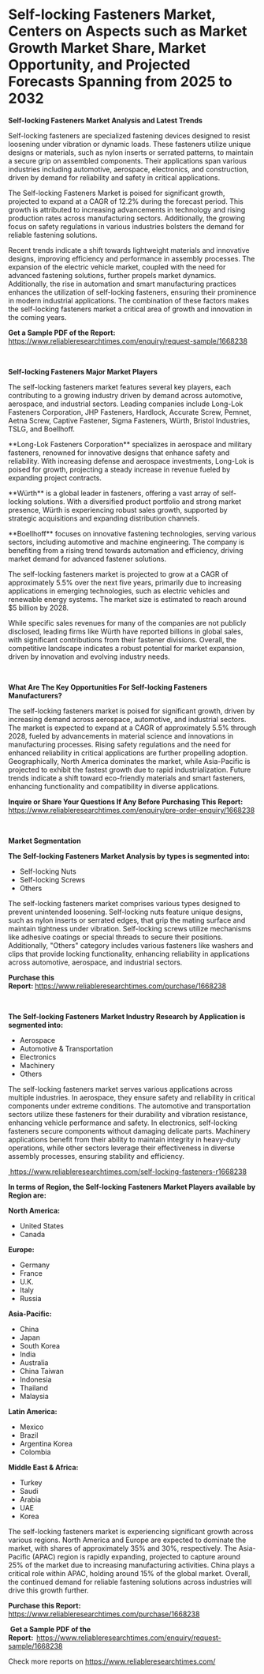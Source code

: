 <p><h1>Self-locking Fasteners Market, Centers on Aspects such as Market Growth Market Share, Market Opportunity, and Projected Forecasts Spanning from 2025 to 2032</h1></p><p><strong>Self-locking Fasteners Market Analysis and Latest Trends</strong></p>
<p><p>Self-locking fasteners are specialized fastening devices designed to resist loosening under vibration or dynamic loads. These fasteners utilize unique designs or materials, such as nylon inserts or serrated patterns, to maintain a secure grip on assembled components. Their applications span various industries including automotive, aerospace, electronics, and construction, driven by demand for reliability and safety in critical applications.</p><p>The Self-locking Fasteners Market is poised for significant growth, projected to expand at a CAGR of 12.2% during the forecast period. This growth is attributed to increasing advancements in technology and rising production rates across manufacturing sectors. Additionally, the growing focus on safety regulations in various industries bolsters the demand for reliable fastening solutions.</p><p>Recent trends indicate a shift towards lightweight materials and innovative designs, improving efficiency and performance in assembly processes. The expansion of the electric vehicle market, coupled with the need for advanced fastening solutions, further propels market dynamics. Additionally, the rise in automation and smart manufacturing practices enhances the utilization of self-locking fasteners, ensuring their prominence in modern industrial applications. The combination of these factors makes the self-locking fasteners market a critical area of growth and innovation in the coming years.</p></p>
<p><strong>Get a Sample PDF of the Report:&nbsp;</strong> <a href="https://www.reliableresearchtimes.com/enquiry/request-sample/1668238?utm_campaign=3322&utm_medium=2&utm_source=Github&utm_content=ia&utm_term=05042025&utm_id=self-locking-fasteners">https://www.reliableresearchtimes.com/enquiry/request-sample/1668238</a></p>
<p>&nbsp;</p>
<p><strong>Self-locking Fasteners Major Market Players</strong></p>
<p><p>The self-locking fasteners market features several key players, each contributing to a growing industry driven by demand across automotive, aerospace, and industrial sectors. Leading companies include Long-Lok Fasteners Corporation, JHP Fasteners, Hardlock, Accurate Screw, Pemnet, Aetna Screw, Captive Fastener, Sigma Fasteners, Würth, Bristol Industries, TSLG, and Boellhoff.</p><p>**Long-Lok Fasteners Corporation** specializes in aerospace and military fasteners, renowned for innovative designs that enhance safety and reliability. With increasing defense and aerospace investments, Long-Lok is poised for growth, projecting a steady increase in revenue fueled by expanding project contracts.</p><p>**Würth** is a global leader in fasteners, offering a vast array of self-locking solutions. With a diversified product portfolio and strong market presence, Würth is experiencing robust sales growth, supported by strategic acquisitions and expanding distribution channels.</p><p>**Boellhoff** focuses on innovative fastening technologies, serving various sectors, including automotive and machine engineering. The company is benefiting from a rising trend towards automation and efficiency, driving market demand for advanced fastener solutions.</p><p>The self-locking fasteners market is projected to grow at a CAGR of approximately 5.5% over the next five years, primarily due to increasing applications in emerging technologies, such as electric vehicles and renewable energy systems. The market size is estimated to reach around $5 billion by 2028.</p><p>While specific sales revenues for many of the companies are not publicly disclosed, leading firms like Würth have reported billions in global sales, with significant contributions from their fastener divisions. Overall, the competitive landscape indicates a robust potential for market expansion, driven by innovation and evolving industry needs.</p></p>
<p>&nbsp;</p>
<p><strong>What Are The Key Opportunities For Self-locking Fasteners Manufacturers?</strong></p>
<p><p>The self-locking fasteners market is poised for significant growth, driven by increasing demand across aerospace, automotive, and industrial sectors. The market is expected to expand at a CAGR of approximately 5.5% through 2028, fueled by advancements in material science and innovations in manufacturing processes. Rising safety regulations and the need for enhanced reliability in critical applications are further propelling adoption. Geographically, North America dominates the market, while Asia-Pacific is projected to exhibit the fastest growth due to rapid industrialization. Future trends indicate a shift toward eco-friendly materials and smart fasteners, enhancing functionality and compatibility in diverse applications.</p></p>
<p><strong>Inquire or Share Your Questions If Any Before Purchasing This Report:</strong> <a href="https://www.reliableresearchtimes.com/enquiry/pre-order-enquiry/1668238?utm_campaign=3322&utm_medium=2&utm_source=Github&utm_content=ia&utm_term=05042025&utm_id=self-locking-fasteners">https://www.reliableresearchtimes.com/enquiry/pre-order-enquiry/1668238</a></p>
<p>&nbsp;</p>
<p><strong>Market Segmentation</strong></p>
<p><strong>The Self-locking Fasteners Market Analysis by types is segmented into:</strong></p>
<p><ul><li>Self-locking Nuts</li><li>Self-locking Screws</li><li>Others</li></ul></p>
<p><p>The self-locking fasteners market comprises various types designed to prevent unintended loosening. Self-locking nuts feature unique designs, such as nylon inserts or serrated edges, that grip the mating surface and maintain tightness under vibration. Self-locking screws utilize mechanisms like adhesive coatings or special threads to secure their positions. Additionally, "Others" category includes various fasteners like washers and clips that provide locking functionality, enhancing reliability in applications across automotive, aerospace, and industrial sectors.</p></p>
<p><strong>Purchase this Report:&nbsp;</strong><a href="https://www.reliableresearchtimes.com/purchase/1668238?utm_campaign=3322&utm_medium=2&utm_source=Github&utm_content=ia&utm_term=05042025&utm_id=self-locking-fasteners">https://www.reliableresearchtimes.com/purchase/1668238</a></p>
<p>&nbsp;</p>
<p><strong>The Self-locking Fasteners Market Industry Research by Application is segmented into:</strong></p>
<p><ul><li>Aerospace</li><li>Automotive & Transportation</li><li>Electronics</li><li>Machinery</li><li>Others</li></ul></p>
<p><p>The self-locking fasteners market serves various applications across multiple industries. In aerospace, they ensure safety and reliability in critical components under extreme conditions. The automotive and transportation sectors utilize these fasteners for their durability and vibration resistance, enhancing vehicle performance and safety. In electronics, self-locking fasteners secure components without damaging delicate parts. Machinery applications benefit from their ability to maintain integrity in heavy-duty operations, while other sectors leverage their effectiveness in diverse assembly processes, ensuring stability and efficiency.</p></p>
<p><a href="https://www.reliableresearchtimes.com/self-locking-fasteners-r1668238?utm_campaign=3322&utm_medium=2&utm_source=Github&utm_content=ia&utm_term=05042025&utm_id=self-locking-fasteners">&nbsp;https://www.reliableresearchtimes.com/self-locking-fasteners-r1668238</a></p>
<p><strong>In terms of Region, the Self-locking Fasteners Market Players available by Region are:</strong></p>
<p>
    <p> <strong> North America: </strong>
        <ul>
            <li>United States</li>
            <li>Canada</li>
        </ul>
        </p> 
    <p> <strong> Europe: </strong>
        <ul>
            <li>Germany</li>
            <li>France</li>
            <li>U.K.</li>
            <li>Italy</li>
            <li>Russia</li>
        </ul>
        </p> 
    <p> <strong> Asia-Pacific: </strong>
        <ul>
            <li>China</li>
            <li>Japan</li>
            <li>South Korea</li>
            <li>India</li>
            <li>Australia</li>
            <li>China Taiwan</li>
            <li>Indonesia</li>
            <li>Thailand</li>
            <li>Malaysia</li>
        </ul>
        </p> 
    <p> <strong> Latin America: </strong>
        <ul>
            <li>Mexico</li>
            <li>Brazil</li>
            <li>Argentina Korea</li>
            <li>Colombia</li>
        </ul>
        </p> 
    <p> <strong> Middle East & Africa: </strong>
        <ul>
            <li>Turkey</li>
            <li>Saudi</li>
            <li>Arabia</li>
            <li>UAE</li>
            <li>Korea</li>
        </ul>
    </p>
    </p>
<p><p>The self-locking fasteners market is experiencing significant growth across various regions. North America and Europe are expected to dominate the market, with shares of approximately 35% and 30%, respectively. The Asia-Pacific (APAC) region is rapidly expanding, projected to capture around 25% of the market due to increasing manufacturing activities. China plays a critical role within APAC, holding around 15% of the global market. Overall, the continued demand for reliable fastening solutions across industries will drive this growth further.</p></p>
<p><strong>Purchase this Report: </strong><a href="https://www.reliableresearchtimes.com/purchase/1668238?utm_campaign=3322&utm_medium=2&utm_source=Github&utm_content=ia&utm_term=05042025&utm_id=self-locking-fasteners">https://www.reliableresearchtimes.com/purchase/1668238</a></p>
<p>&nbsp;<strong>Get a Sample PDF of the Report:&nbsp;&nbsp;</strong><a href="https://www.reliableresearchtimes.com/enquiry/request-sample/1668238?utm_campaign=3322&utm_medium=2&utm_source=Github&utm_content=ia&utm_term=05042025&utm_id=self-locking-fasteners">https://www.reliableresearchtimes.com/enquiry/request-sample/1668238</a></p>
<p><strong></strong></p>
<p>Check more reports on <a href="https://www.reliableresearchtimes.com/?utm_campaign=3322&utm_medium=2&utm_source=Github&utm_content=ia&utm_term=05042025&utm_id=self-locking-fasteners">https://www.reliableresearchtimes.com/</a></p>